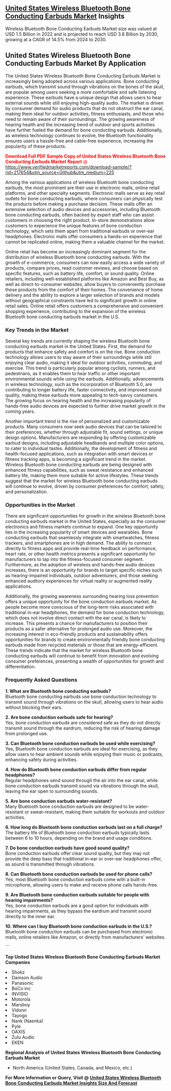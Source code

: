 <h2><a href="https://www.verifiedmarketreports.com/download-sample/?rid=217654&amp;utm_source=Github&amp;utm_medium=225" target="_blank">United States Wireless Bluetooth Bone Conducting Earbuds Market</a> Insights</h2><p>Wireless Bluetooth Bone Conducting Earbuds Market size was valued at USD 1.5 Billion in 2022 and is projected to reach USD 3.8 Billion by 2030, growing at a CAGR of 14.5% from 2024 to 2030.</p><p> <h2>United States Wireless Bluetooth Bone Conducting Earbuds Market By Application</h2> <p>The United States Wireless Bluetooth Bone Conducting Earbuds Market is increasingly being adopted across various applications. Bone conducting earbuds, which transmit sound through vibrations on the bones of the skull, are popular among users seeking a more comfortable and safe listening experience. These earbuds have a unique design that allows users to hear external sounds while still enjoying high-quality audio. The market is driven by consumer demand for audio products that do not obstruct the ear canal, making them ideal for outdoor activities, fitness enthusiasts, and those who need to remain aware of their surroundings. The growing awareness of hearing health and the increasing trend of outdoor and sports activities have further fueled the demand for bone conducting earbuds. Additionally, as wireless technology continues to evolve, the Bluetooth functionality ensures users a hassle-free and cable-free experience, increasing the popularity of these products. <p><span class=""><span style="color: #ff0000;"><strong>Download Full PDF Sample Copy of United States Wireless Bluetooth Bone Conducting Earbuds Market Report</strong> @ </span><a href="https://www.verifiedmarketreports.com/download-sample/?rid=217654&amp;utm_source=Github&amp;utm_medium=225" target="_blank">https://www.verifiedmarketreports.com/download-sample/?rid=217654&amp;utm_source=Github&amp;utm_medium=225</a></span></p> <p>Among the various applications of wireless Bluetooth bone conducting earbuds, the most prominent are their use in electronic malls, online retail platforms, and other specialty segments. Electronic malls serve as key retail outlets for bone conducting earbuds, where consumers can physically test the products before making a purchase decision. These malls offer an extensive selection of audio devices and accessories, including Bluetooth bone conducting earbuds, often backed by expert staff who can assist customers in choosing the right product. In-store demonstrations allow customers to experience the unique features of bone conduction technology, which sets them apart from traditional earbuds or over-ear headphones. Electronic malls offer consumers a hands-on experience that cannot be replicated online, making them a valuable channel for the market. <p>Online retail has become an increasingly dominant segment for the distribution of wireless Bluetooth bone conducting earbuds. With the growth of e-commerce, consumers can now easily access a wide variety of products, compare prices, read customer reviews, and choose based on specific features, such as battery life, comfort, or sound quality. Online retailers, including well-established platforms like Amazon and Best Buy, as well as direct-to-consumer websites, allow buyers to conveniently purchase these products from the comfort of their homes. The convenience of home delivery and the ability to explore a larger selection of brands and models without geographical constraints have led to significant growth in online retail sales. Online retail offers customers a comprehensive and convenient shopping experience, contributing to the expansion of the wireless Bluetooth bone conducting earbuds market in the U.S. <h3>Key Trends in the Market</h3> <p>Several key trends are currently shaping the wireless Bluetooth bone conducting earbuds market in the United States. First, the demand for products that enhance safety and comfort is on the rise. Bone conduction technology allows users to stay aware of their surroundings while still enjoying clear audio, making it ideal for outdoor activities, commuting, and exercise. This trend is particularly popular among cyclists, runners, and pedestrians, as it enables them to hear traffic or other important environmental sounds while using the earbuds. Additionally, advancements in wireless technology, such as the incorporation of Bluetooth 5.0, are contributing to longer battery life, faster connectivity, and improved sound quality, making these earbuds more appealing to tech-savvy consumers. The growing focus on hearing health and the increasing popularity of hands-free audio devices are expected to further drive market growth in the coming years. <p>Another important trend is the rise of personalized and customizable products. Many consumers now seek audio devices that can be tailored to their preferences, whether through adjustable fit, sound settings, or unique design options. Manufacturers are responding by offering customizable earbud designs, including adjustable headbands and multiple color options, to cater to individual tastes. Additionally, the development of fitness and health-focused applications, such as integration with smart devices or fitness tracking apps, is becoming a significant trend in the market. Wireless Bluetooth bone conducting earbuds are being designed with enhanced fitness capabilities, such as sweat resistance and enhanced battery life, making them more suitable for active lifestyles. These trends suggest that the market for wireless Bluetooth bone conducting earbuds will continue to evolve, driven by consumer preferences for comfort, safety, and personalization. <h3>Opportunities in the Market</h3> <p>There are significant opportunities for growth in the wireless Bluetooth bone conducting earbuds market in the United States, especially as the consumer electronics and fitness markets continue to expand. One key opportunity lies in the increasing popularity of smart devices and wearables. Bone conducting earbuds that seamlessly integrate with smartwatches, fitness trackers, and smartphones are in high demand. The ability to connect directly to fitness apps and provide real-time feedback on performance, heart rate, or other health metrics presents a significant opportunity for manufacturers to tap into the fitness-focused consumer segment. Furthermore, as the adoption of wireless and hands-free audio devices increases, there is an opportunity for brands to target specific niches such as hearing-impaired individuals, outdoor adventurers, and those seeking enhanced auditory experiences for virtual reality or augmented reality applications. <p>Additionally, the growing awareness surrounding hearing loss prevention offers a unique opportunity for the bone conduction earbuds market. As people become more conscious of the long-term risks associated with traditional in-ear headphones, the demand for bone conduction technology, which does not involve direct contact with the ear canal, is likely to increase. This presents a chance for manufacturers to position their products as a safer alternative for prolonged audio use. Moreover, the increasing interest in eco-friendly products and sustainability offers opportunities for brands to create environmentally friendly bone conducting earbuds made from recycled materials or those that are energy-efficient. These trends indicate that the market for wireless Bluetooth bone conducting earbuds will continue to benefit from innovation and evolving consumer preferences, presenting a wealth of opportunities for growth and differentiation. <h3>Frequently Asked Questions</h3> <p><b>1. What are Bluetooth bone conducting earbuds?</b><br> Bluetooth bone conducting earbuds use bone conduction technology to transmit sound through vibrations on the skull, allowing users to hear audio without blocking their ears.</p> <p><b>2. Are bone conduction earbuds safe for hearing?</b><br> Yes, bone conduction earbuds are considered safe as they do not directly transmit sound through the eardrum, reducing the risk of hearing damage from prolonged use.</p> <p><b>3. Can Bluetooth bone conduction earbuds be used while exercising?</b><br> Yes, Bluetooth bone conduction earbuds are ideal for exercising, as they allow users to hear ambient sounds while enjoying their music or podcasts, enhancing safety during activities.</p> <p><b>4. How do Bluetooth bone conduction earbuds differ from regular headphones?</b><br> Regular headphones send sound through the air into the ear canal, while bone conduction earbuds transmit sound via vibrations through the skull, leaving the ear open to surrounding sounds.</p> <p><b>5. Are bone conduction earbuds water-resistant?</b><br> Many Bluetooth bone conduction earbuds are designed to be water-resistant or sweat-resistant, making them suitable for workouts and outdoor activities.</p> <p><b>6. How long do Bluetooth bone conduction earbuds last on a full charge?</b><br> The battery life of Bluetooth bone conduction earbuds typically lasts between 6 to 10 hours, depending on the brand and usage conditions.</p> <p><b>7. Do bone conduction earbuds have good sound quality?</b><br> Bone conduction earbuds offer clear sound quality, but they may not provide the deep bass that traditional in-ear or over-ear headphones offer, as sound is transmitted through vibrations.</p> <p><b>8. Can Bluetooth bone conduction earbuds be used for phone calls?</b><br> Yes, most Bluetooth bone conduction earbuds come with a built-in microphone, allowing users to make and receive phone calls hands-free.</p> <p><b>9. Are Bluetooth bone conduction earbuds suitable for people with hearing impairments?</b><br> Yes, bone conduction earbuds are a good option for individuals with hearing impairments, as they bypass the eardrum and transmit sound directly to the inner ear.</p> <p><b>10. Where can I buy Bluetooth bone conduction earbuds in the U.S.?</b><br> Bluetooth bone conduction earbuds can be purchased from electronic malls, online retailers like Amazon, or directly from manufacturers’ websites.</p> ```</p><p><strong>Top United States Wireless Bluetooth Bone Conducting Earbuds Market Companies</strong></p><div data-test-id=""><p><li>Shokz</li><li> Damson Audio</li><li> Panasonic</li><li> BoCo inc</li><li> INVISIO</li><li> Motorola</li><li> Marsboy</li><li> Vidonn</li><li> Tayogo</li><li> Nank (Naenka)</li><li> Pyle</li><li> OAXIS</li><li> Zulu Audio</li><li> EKEN</li></p><div><strong>Regional Analysis of&nbsp;United States Wireless Bluetooth Bone Conducting Earbuds Market</strong></div><ul><li dir="ltr"><p dir="ltr">North America&nbsp;(United States, Canada, and Mexico, etc.)</p></li></ul><p><strong>For More Information or Query, Visit @&nbsp;</strong><strong><a href="https://www.verifiedmarketreports.com/product/wireless-bluetooth-bone-conducting-earbuds-market/?utm_source=Github&amp;utm_medium=225" target="_blank">United States Wireless Bluetooth Bone Conducting Earbuds Market Insights Size And Forecast</a></strong></p></div>
